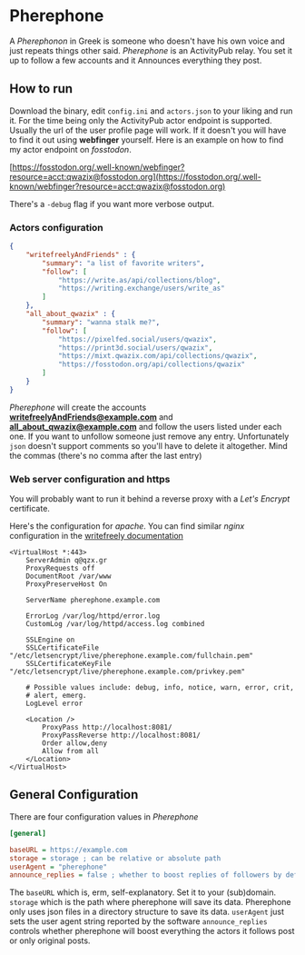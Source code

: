 # Pherephone

A _Pherephonon_ in Greek is someone who doesn't have his own voice and just repeats things other said. _Pherephone_ is an ActivityPub relay. You set it up to follow a few accounts and it Announces everything they post.

## How to run 

Download the binary, edit `config.ini` and `actors.json` to your liking and run it.
For the time being only the ActivityPub actor endpoint is supported. Usually the url of the user profile page will work. If it doesn't you will have to find it out using **webfinger** yourself. Here is an example on how to find my actor endpoint on _fosstodon_.

[https://fosstodon.org/.well-known/webfinger?resource=acct:qwazix@fosstodon.org](https://fosstodon.org/.well-known/webfinger?resource=acct:qwazix@fosstodon.org)

There's a `-debug` flag if you want more verbose output. 

### Actors configuration

``` json
{
    "writefreelyAndFriends" : {
        "summary": "a list of favorite writers",
        "follow": [
            "https://write.as/api/collections/blog",
            "https://writing.exchange/users/write_as"
        ]
    },
    "all_about_qwazix" : {
        "summary": "wanna stalk me?",
        "follow": [
            "https://pixelfed.social/users/qwazix",
            "https://print3d.social/users/qwazix",
            "https://mixt.qwazix.com/api/collections/qwazix",
            "https://fosstodon.org/api/collections/qwazix"
        ]
    }
}
```

_Pherephone_ will create the accounts **writefreelyAndFriends@example.com** and **all_about_qwazix@example.com** and follow the users listed under each one. If you want to unfollow someone just remove any entry. Unfortunately `json` doesn't support comments so you'll have to delete it altogether. Mind the commas (there's no comma after the last entry)

### Web server configuration and https

You will probably want to run it behind a reverse proxy with a *Let's Encrypt* certificate.

Here's the configuration for *apache*. You can find similar *nginx* configuration in the [writefreely documentation](https://writefreely.org/start#production)

```
<VirtualHost *:443>
    ServerAdmin q@qzx.gr
    ProxyRequests off
    DocumentRoot /var/www
    ProxyPreserveHost On

    ServerName pherephone.example.com

    ErrorLog /var/log/httpd/error.log
    CustomLog /var/log/httpd/access.log combined

    SSLEngine on
	SSLCertificateFile "/etc/letsencrypt/live/pherephone.example.com/fullchain.pem"
	SSLCertificateKeyFile "/etc/letsencrypt/live/pherephone.example.com/privkey.pem"

    # Possible values include: debug, info, notice, warn, error, crit,
    # alert, emerg.
    LogLevel error

    <Location />
        ProxyPass http://localhost:8081/
        ProxyPassReverse http://localhost:8081/
        Order allow,deny
        Allow from all
    </Location>
</VirtualHost>
```

## General Configuration

There are four configuration values in _Pherephone_

``` ini
[general]

baseURL = https://example.com
storage = storage ; can be relative or absolute path
userAgent = "pherephone"
announce_replies = false ; whether to boost replies of followers by default
```

The `baseURL` which is, erm, self-explanatory. Set it to your (sub)domain.
`storage` which is the path where pherephone will save its data. Pherephone only uses json files in a directory structure to save its data.
`userAgent` just sets the user agent string reported by the software
`announce_replies` controls whether pherephone will boost everything the actors it follows post or only original posts.